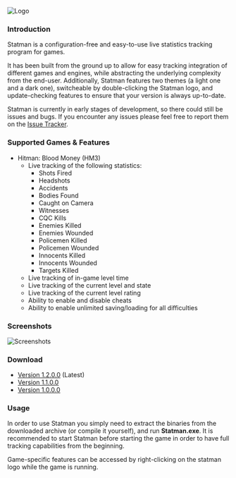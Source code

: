 ![Logo](http://i.imgur.com/lSCUfwF.png)

### Introduction

Statman is a configuration-free and easy-to-use live statistics tracking program for games.

It has been built from the ground up to allow for easy tracking integration of different games and engines, while abstracting the underlying complexity from the end-user. Additionally, Statman features two themes (a light one and a dark one), switcheable by double-clicking the Statman logo, and update-checking features to ensure that your version is always up-to-date.

Statman is currently in early stages of development, so there could still be issues and bugs. If you encounter any issues please feel free to report them on the [Issue Tracker](https://github.com/OrfeasZ/Statman/issues).

### Supported Games & Features

 - Hitman: Blood Money (HM3)
   - Live tracking of the following statistics:
     - Shots Fired
     - Headshots
     - Accidents
     - Bodies Found
     - Caught on Camera
     - Witnesses
     - CQC Kills
     - Enemies Killed
     - Enemies Wounded
     - Policemen Killed
     - Policemen Wounded
     - Innocents Killed
     - Innocents Wounded
     - Targets Killed
   - Live tracking of in-game level time
   - Live tracking of the current level and state
   - Live tracking of the current level rating
   - Ability to enable and disable cheats
   - Ability to enable unlimited saving/loading for all difficulties

### Screenshots

![Screenshots](http://i.imgur.com/1No13IK.png)

### Download

 - [Version 1.2.0.0](https://github.com/OrfeasZ/Statman/releases/download/v1.2.0.0/Statman_1.2.0.0.zip) (Latest)
 - [Version 1.1.0.0](https://github.com/OrfeasZ/Statman/releases/download/v1.1.0.0/Statman_1.1.0.0.zip)
 - [Version 1.0.0.0](https://github.com/OrfeasZ/Statman/releases/download/v1.0.0.0/Statman_1.0.0.0.zip)


### Usage

In order to use Statman you simply need to extract the binaries from the downloaded archive (or compile it yourself), and run **Statman.exe**. It is recommended to start Statman before starting the game in order to have full tracking capabilities from the beginning.

Game-specific features can be accessed by right-clicking on the statman logo while the game is running.